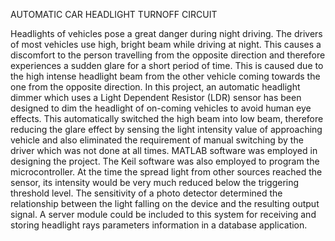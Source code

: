 AUTOMATIC CAR HEADLIGHT TURNOFF CIRCUIT 
 
Headlights of vehicles pose a great danger during night driving. The drivers 
of most vehicles use high, bright beam while driving at night. This causes a 
discomfort to the person travelling from the opposite direction and therefore 
experiences a sudden glare for a short period of time. This is caused due to the high 
intense headlight beam from the other vehicle coming towards the one from the 
opposite direction. In this project, an automatic headlight dimmer which uses a 
Light Dependent Resistor (LDR) sensor has been designed to dim the headlight of 
on-coming vehicles to avoid human eye effects. This automatically switched the 
high beam into low beam, therefore reducing the glare effect by sensing the light 
intensity value of approaching vehicle and also eliminated the requirement of 
manual switching by the driver which was not done at all times. MATLAB software 
was employed in designing the project. The Keil software was also employed to 
program the microcontroller. At the time the spread light from other sources reached 
the sensor, its intensity would be very much reduced below the triggering threshold 
level. The sensitivity of a photo detector determined the relationship between the 
light falling on the device and the resulting output signal. A server module could be 
included to this system for receiving and storing headlight rays parameters 
information in a database application. 
